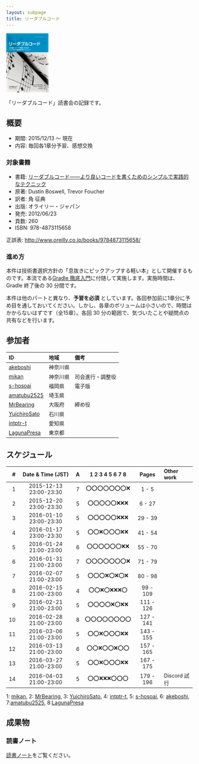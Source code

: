 ```yaml
---
layout: subpage
title: リーダブルコード
---
```


[![リーダブルコード](/images/cover-readablecode.jpg)](http://www.amazon.co.jp/dp/4873115655/)

「リーダブルコード」読書会の記録です。

## 概要

* 期間: 2015/12/13 ～ 現在
* 内容: 毎回各1章分予習、感想交換

### 対象書籍

* 書籍: [リーダブルコード――より良いコードを書くためのシンプルで実践的なテクニック](http://www.oreilly.co.jp/books/9784873115658/)
* 原著: Dustin Boswell, Trevor Foucher
* 訳者: 角 征典
* 出版: オライリー・ジャパン
* 発売: 2012/06/23
* 頁数: 260
* ISBN: 978-4873115658

正誤表: http://www.oreilly.co.jp/books/9784873115658/

### 進め方

本件は技術書選択方針の「息抜きにピックアップする軽い本」として開催するものです。本流である[Gradle 徹底入門](3-gradle)に付随して実施します。実施時間は、Gradle 終了後の 30 分間です。

本件は他のパートと異なり、**予習を必須** としています。各回参加前に1章分に予め目を通しておいてください。しかし、各章のボリュームは小さいので、時間はかからないはずです（全15章）。各回 30 分の範囲で、気づいたことや疑問点の共有などを行います。

## 参加者

| ID                                              | 地域     | 備考             |
|:------------------------------------------------|:---------|:-----------------|
| [akeboshi](https://github.com/akeboshi)         | 神奈川県 |                  |
| [mikan](https://github.com/mikan)               | 神奈川県 | 司会進行・調整役 |
| [s-hosoai](https://github.com/s-hosoai)         | 福岡県   | 電子版           |
| [amatubu2525](https://github.com/amatubu2525)   | 埼玉県   |                  |
| [MrBearing](https://github.com/MrBearing)       | 大阪府   | 締め役           |
| [YuichiroSato](https://github.com/YuichiroSato) | 石川県   |                  |
| [intptr-t](https://github.com/intptr-t)         | 愛知県   | 　               |
| [LagunaPresa](https://github.com/LagunaPresa)   | 東京都   | 　               |

## スケジュール

|  # |     Date & Time (JST)  | A |   1  2  3  4  5  6  7  8 |   Pages   | Other work             |
|---:|:----------------------:|:-:|:------------------------:|:---------:|:-----------------------|
|  1 | 2015-12-13 23:00-23:30 | 7 | :o::o::o::o::o::o::o::x: |   1 -   5 |                        |
|  2 | 2015-12-20 23:00-23:30 | 5 | :o::o::o::o::o::x::x::x: |   6 -  27 |                        |
|  3 | 2016-01-10 23:00-23:30 | 5 | :o::o::o::o::o::x::x::x: |  29 -  39 |                        |
|  4 | 2016-01-17 23:00-23:30 | 5 | :o::o::x::o::o::o::x::x: |  41 -  54 |                        |
|  5 | 2016-01-24 21:00-23:00 | 6 | :o::o::o::o::o::o::x::x: |  55 -  70 |                        |
|  6 | 2016-01-31 21:00-23:00 | 7 | :o::o::o::o::o::o::o::x: |  71 -  79 |                        |
|  7 | 2016-02-07 21:00-23:00 | 5 | :o::o::o::x::o::x::o::x: |  80 -  98 |                        |
|  8 | 2016-02-15 21:00-23:00 | 4 | :o::o::x::o::x::x::x::o: |  99 - 109 |                        |
|  9 | 2016-02-21 21:00-23:00 | 5 | :o::o::o::o::x::o::x::x: | 111 - 126 |                        |
| 10 | 2016-02-28 21:00-23:00 | 8 | :o::o::o::o::o::o::o::o: | 127 - 141 |                        |
| 11 | 2016-03-06 21:00-23:00 | 5 | :o::o::x::o::o::o::x::x: | 143 - 155 |                        |
| 12 | 2016-03-13 21:00-23:00 | 6 | :o::o::x::o::o::x::o::o: | 157 - 165 |                        |
| 13 | 2016-03-27 21:00-23:00 | 5 | :o::o::x::o::o::o::x::x: | 167 - 175 |                        |
| 14 | 2016-04-03 21:00-23:00 | 5 | :o::o::x::x::x::o::o::o: | 179 - 196 | Discord 試行           |

1: [mikan](https://github.com/mikan), 2: [MrBearing](https://github.com/MrBearing), 3: [YuichiroSato](https://github.com/YuichiroSato), 4: [intptr-t](https://github.com/intptr-t), 5: [s-hosoai](https://github.com/s-hosoai), 6: [akeboshi](https://github.com/akeboshi),  7:[amatubu2525](https://github.com/amatubu2525), 8:[LagunaPresa](https://github.com/LagunaPresa)

## 成果物

### 読書ノート

[読書ノート](/note/4-readablecode)をご覧ください。
